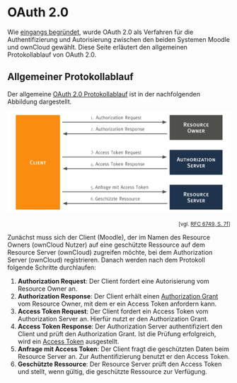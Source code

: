 # OAuth 2.0

Wie [eingangs begründet](../../#authentifizierung-und-autorisierung), wurde OAuth 2.0 als Verfahren für die Authentifizierung und Autorisierung zwischen den beiden Systemen Moodle und ownCloud gewählt. Diese Seite erläutert den allgemeinen Protokollablauf von OAuth 2.0.

## Allgemeiner Protokollablauf

Der allgemeine [OAuth 2.0 Protokollablauf](https://tools.ietf.org/html/rfc6749#section-1.2) ist in der nachfolgenden Abbildung dargestellt.

![Authorization Code Flow](images/oauth-allgemein.svg)

<div align="right">
	<small>[vgl. <a href="https://tools.ietf.org/html/rfc6749#page-7">RFC 6749, S. 7f</a>]</small>
</div>

Zunächst muss sich der Client (Moodle), der im Namen des Resource Owners (ownCloud Nutzer) auf eine geschützte Ressource auf dem Resource Server (ownCloud) zugreifen möchte, bei dem Authorization Server (ownCloud) registrieren. Danach werden nach dem Protokoll folgende Schritte durchlaufen:

1. **Authorization Request**: Der Client fordert eine Autorisierung vom Resource Owner an.
2. **Authorization Response**: Der Client erhält einen [Authorization Grant](https://tools.ietf.org/html/rfc6749#section-1.3) vom Resource Owner, mit dem er ein Access Token anfordern kann.
3. **Access Token Request**: Der Client fordert ein Access Token vom Authorization Server an. Hierfür nutzt er den Authorization Grant.
4. **Access Token Response**: Der Authorization Server authentifiziert den Client und prüft den Authorization Grant. Ist die Prüfung erfolgreich, wird ein [Access Token](https://tools.ietf.org/html/rfc6749#section-1.4) ausgestellt.
5. **Anfrage mit Access Token**: Der Client fragt die geschützten Daten beim Resource Server an. Zur Authentifizierung benutzt er den Access Token.
6. **Geschützte Ressource**: Der Resource Server prüft den Access Token und stellt, wenn gültig, die geschützte Ressource zur Verfügung.
